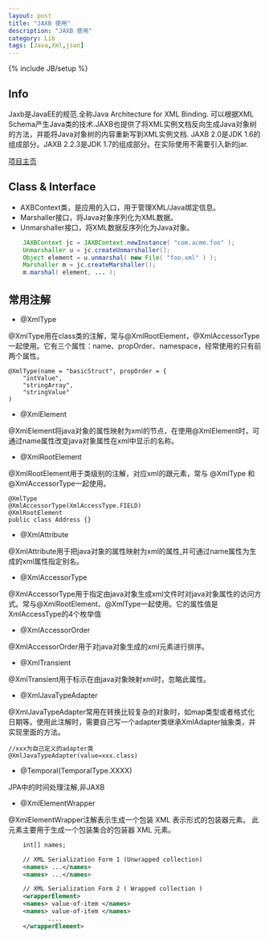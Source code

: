 ```yaml
---
layout: post
title: "JAXB 使用"
description: "JAXB 使用"
category: Lib
tags: [Java,Xml,json]
---
```

{% include JB/setup %}


## Info

Jaxb是JavaEE的规范.全称Java Architecture for XML Binding.
可以根据XML Schema产生Java类的技术.JAXB也提供了将XML实例文档反向生成Java对象树的方法，并能将Java对象树的内容重新写到XML实例文档.
JAXB 2.0是JDK 1.6的组成部分。JAXB 2.2.3是JDK 1.7的组成部分。在实际使用不需要引入新的jar.

[项目主页](https://jaxb.java.net/)


## Class & Interface

* AXBContext类，是应用的入口，用于管理XML/Java绑定信息。
* Marshaller接口，将Java对象序列化为XML数据。
* Unmarshaller接口，将XML数据反序列化为Java对象。

```java
	JAXBContext jc = JAXBContext.newInstance( "com.acme.foo" );
	Unmarshaller u = jc.createUnmarshaller();
	Object element = u.unmarshal( new File( "foo.xml" ) );
	Marshaller m = jc.createMarshaller();
	m.marshal( element, ... );
```


## 常用注解

* @XmlType

@XmlType用在class类的注解，常与@XmlRootElement，@XmlAccessorType一起使用。它有三个属性：name、propOrder、namespace，经常使用的只有前两个属性。

	@XmlType(name = "basicStruct", propOrder = {
		"intValue",
		"stringArray",
		"stringValue"
	)

* @XmlElement

@XmlElement将java对象的属性映射为xml的节点，在使用@XmlElement时，可通过name属性改变java对象属性在xml中显示的名称。

* @XmlRootElement

@XmlRootElement用于类级别的注解，对应xml的跟元素，常与 @XmlType 和 @XmlAccessorType一起使用。

	@XmlType
	@XmlAccessorType(XmlAccessType.FIELD)
	@XmlRootElement
	public class Address {}

* @XmlAttribute

@XmlAttribute用于把java对象的属性映射为xml的属性,并可通过name属性为生成的xml属性指定别名。

* @XmlAccessorType

@XmlAccessorType用于指定由java对象生成xml文件时对java对象属性的访问方式。常与@XmlRootElement、@XmlType一起使用。它的属性值是XmlAccessType的4个枚举值

* @XmlAccessorOrder

@XmlAccessorOrder用于对java对象生成的xml元素进行排序。

* @XmlTransient

@XmlTransient用于标示在由java对象映射xml时，忽略此属性。

* @XmlJavaTypeAdapter

@XmlJavaTypeAdapter常用在转换比较复杂的对象时，如map类型或者格式化日期等。使用此注解时，需要自己写一个adapter类继承XmlAdapter抽象类，并实现里面的方法。

	//xxx为自己定义的adapter类
	@XmlJavaTypeAdapter(value=xxx.class)

* @Temporal(TemporalType.XXXX)

JPA中的时间处理注解,非JAXB

* @XmlElementWrapper

@XmlElementWrapper注解表示生成一个包装 XML 表示形式的包装器元素。 此元素主要用于生成一个包装集合的包装器 XML 元素。

```xml
	int[] names;

	// XML Serialization Form 1 (Unwrapped collection)
	<names> ...</names>
	<names> ...</names>

	// XML Serialization Form 2 ( Wrapped collection )
	<wrapperElement>
	<names> value-of-item </names>
	<names> value-of-item </names>
		   ....
	</wrapperElement>
```


